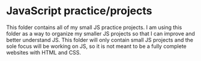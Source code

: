 # JavaScript practice/projects
This folder contains all of my small JS practice projects. I am using this folder as a way to organize my smaller JS projects so that I can improve and better understand JS. This folder will only contain small JS projects and the sole focus will be working on JS, so it is not meant to be a fully complete websites with HTML and CSS.
